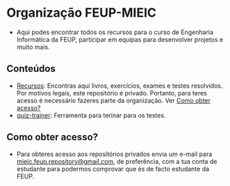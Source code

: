 # Organização FEUP-MIEIC
* Aqui podes encontrar todos os recursos para o curso de Engenharia Informática da FEUP, participar em equipas para desenvolver projetos e muito mais. 

## Conteúdos
* [Recursos](https://github.com/MIEIC-FEUP/Recursos): Encontras aqui livros, exercícios, exames e testes resolvidos. Por motivos legais, este repositório é privado. Portanto, para teres acesso é necessário fazeres parte da organização. Ver [Como obter acesso?](#Como-obter-acesso)
* [quiz-trainer](https://github.com/MIEIC-FEUP/quiz-trainer): Ferramenta para terinar para os testes.

## Como obter acesso?
* Para obteres acesso aos repositórios privados envia um e-mail para mieic.feup.repository@gmail.com, de preferência, com a tua conta de estudante para podermos comprovar que és de facto estudante da FEUP. 



